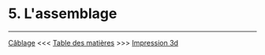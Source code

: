 # 5. L'assemblage
---

[Câblage](04_Cablage.md)  <<<  [Table des matières](README.md)   >>>    [Impression 3d](06_Impression_3d.md)
